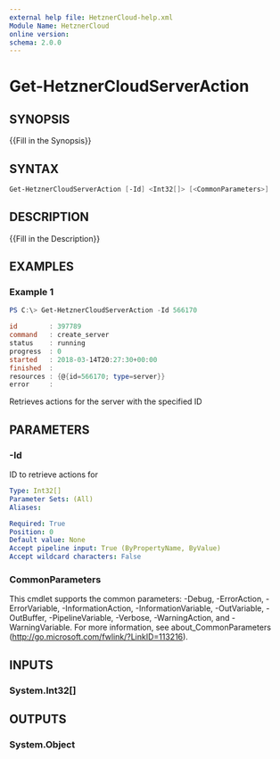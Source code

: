 ```yaml
---
external help file: HetznerCloud-help.xml
Module Name: HetznerCloud
online version:
schema: 2.0.0
---
```


# Get-HetznerCloudServerAction

## SYNOPSIS

{{Fill in the Synopsis}}

## SYNTAX

```powershell
Get-HetznerCloudServerAction [-Id] <Int32[]> [<CommonParameters>]
```

## DESCRIPTION

{{Fill in the Description}}

## EXAMPLES

### Example 1

```powershell
PS C:\> Get-HetznerCloudServerAction -Id 566170

id        : 397789
command   : create_server
status    : running
progress  : 0
started   : 2018-03-14T20:27:30+00:00
finished  :
resources : {@{id=566170; type=server}}
error     :
```

Retrieves actions for the server with the specified ID

## PARAMETERS

### -Id

ID to retrieve actions for

```yaml
Type: Int32[]
Parameter Sets: (All)
Aliases:

Required: True
Position: 0
Default value: None
Accept pipeline input: True (ByPropertyName, ByValue)
Accept wildcard characters: False
```

### CommonParameters

This cmdlet supports the common parameters: -Debug, -ErrorAction, -ErrorVariable, -InformationAction, -InformationVariable, -OutVariable, -OutBuffer, -PipelineVariable, -Verbose, -WarningAction, and -WarningVariable.
For more information, see about_CommonParameters (http://go.microsoft.com/fwlink/?LinkID=113216).

## INPUTS

### System.Int32[]

## OUTPUTS

### System.Object
